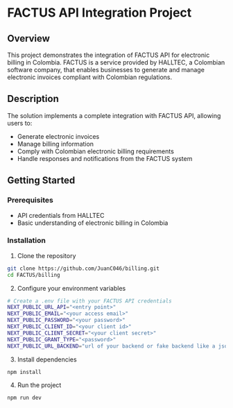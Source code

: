 # FACTUS API Integration Project

## Overview

This project demonstrates the integration of FACTUS API for electronic billing in Colombia. FACTUS is a service provided by HALLTEC, a Colombian software company, that enables businesses to generate and manage electronic invoices compliant with Colombian regulations.

## Description

The solution implements a complete integration with FACTUS API, allowing users to:

-   Generate electronic invoices
-   Manage billing information
-   Comply with Colombian electronic billing requirements
-   Handle responses and notifications from the FACTUS system

## Getting Started

### Prerequisites

-   API credentials from HALLTEC
-   Basic understanding of electronic billing in Colombia

### Installation

1. Clone the repository

```bash
git clone https://github.com/JuanC046/billing.git
cd FACTUS/billing
```

2. Configure your environment variables

```bash
# Create a .env file with your FACTUS API credentials
NEXT_PUBLIC_URL_API="<entry point>"
NEXT_PUBLIC_EMAIL="<your access email>"
NEXT_PUBLIC_PASSWORD="<your password>"
NEXT_PUBLIC_CLIENT_ID="<your client id>"
NEXT_PUBLIC_CLIENT_SECRET="<your client secret>"
NEXT_PUBLIC_GRANT_TYPE="<password>"
NEXT_PUBLIC_URL_BACKEND="url of your backend or fake backend like a json-server"
```

3. Install dependencies

```bash
npm install
```

4. Run the project

```bash
npm run dev
```
